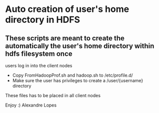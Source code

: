 # Auto creation of user's home directory in HDFS

## These scripts are meant to create the automatically the user's home directory within hdfs filesystem once
users log in into the client nodes 

* Copy FromHadoopProf.sh and hadoop.sh to /etc/profile.d/
* Make sure the user has privileges to create a /user/{username} directory

These files has to be placed in all client nodes

Enjoy :)
Alexandre Lopes

